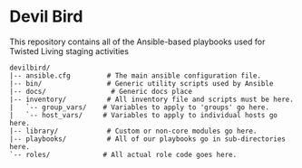 Devil Bird
=====================
This repository contains all of the Ansible-based
playbooks used for Twisted Living staging activities


    devilbird/
    |-- ansible.cfg         # The main ansible configuration file.
    |-- bin/                # Generic utility scripts used by Ansible
    |-- docs/                # Generic docs place
    |-- inventory/          # All inventory file and scripts must be here.
    |   `-- group_vars/    # Variables to apply to 'groups' go here.
    |   `-- host_vars/     # Variables to apply to individual hosts go here.
    |-- library/            # Custom or non-core modules go here.
    |-- playbooks/          # All of our playbooks go in sub-directories here.
    `-- roles/             # All actual role code goes here.


